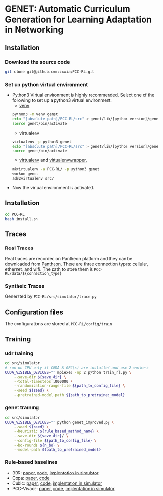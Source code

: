 # GENET: Automatic Curriculum Generation for Learning Adaptation in Networking

## Installation

### Download the source code

```bash
git clone git@github.com:zxxia/PCC-RL.git
```

### Set up python virtual environment
- Python3 Virtual environment is highly recommended. Select one of the
  following to set up a python3 virtual environment. 
  - [venv](https://docs.python.org/3.7/library/venv.html)
  ```bash
  python3 -m venv genet
  echo "[absolute path]/PCC-RL/src" > genet/lib/[python version]/genet.pth
  source genet/bin/activate
  ```
  - [virtualenv](https://virtualenv.pypa.io/en/latest/)
  ```bash
  virtualenv -p python3 genet
  echo "[absolute path]/PCC-RL/src" > genet/lib/[python version]/genet.pth
  source genet/bin/activate
  ```
  - [virtualenv](https://virtualenv.pypa.io/en/latest/) and [virtualenvwrapper](https://virtualenvwrapper.readthedocs.io/en/latest/),
  ```bash
  mkvirtualenv -a PCC-RL/ -p python3 genet
  workon genet
  add2virtualenv src/
  ```
- Now the virtual environment is activated.

## Installation

```bash
cd PCC-RL
bash install.sh
```

<!-- - Add `src` to `$PYTHONPATH` by running -->
<!--  -->
<!--     ```bash -->
<!--     cd PCC-RL -->
<!--     export PYTHONPATH="${PYTHONPATH}:$(pwd)/src" -->
<!--     ``` -->

## Traces

### Real Traces

Real traces are recorded on Pantheon platform and they can be downloaded from
[Pantheon](https://pantheon.stanford.edu/measurements/node/). There are three
connection types: cellular, ethernet, and wifi. The path to store them is
`PCC-RL/data/${connection_type}`

### Syntheic Traces

Generated by `PCC-RL/src/simulator/trace.py`

## Configuration files

The configurations are stored at `PCC-RL/config/train`

## Training

### udr training

```bash
cd src/simulator
# run on CPU only if CUDA & GPU(s) are installed and use 2 workers
CUDA_VISIBLE_DEVICES="" mpiexec -np 2 python train_rl.py \
    --save-dir ${save_dir} \
    --total-timesteps 1000000 \
    --randomization-range-file ${path_to_config_file} \
    --seed ${seed} \
    --pretrained-model-path ${path_to_pretrained_model}
```

### genet training

```bash
cd src/simulator
CUDA_VISIBLE_DEVICES="" python genet_improved.py \
    --seed ${seed} \
    --heuristic ${rule_based_method_name} \
    --save-dir ${save_dir}/ \
    --config-file ${path_to_config_file} \
    --bo-rounds ${n_bo} \
    --model-path ${path_to_pretrained_model}
```

### Rule-based baselines

- BBR: [paper](https://www.cis.upenn.edu/~cis553/files/BBR.pdf),
  [code](https://github.com/google/bbr),
  [implentation in simulator](src/simulator/network_simulator/bbr.py)
- Copa:
  [paper](https://www.usenix.org/system/files/conference/nsdi18/nsdi18-arun.pdf),
  [code](https://github.com/venkatarun95/genericCC)
- Cubic:
  [paper](https://www.cs.princeton.edu/courses/archive/fall16/cos561/papers/Cubic08.pdf),
  [code](https://git.kernel.org/pub/scm/linux/kernel/git/netdev/net-next.git/tree/net/ipv4/tcp_cubic.c),
  [implentation in simulator](src/simulator/network_simulator/cubic.py)
- PCC-Vivace:
  [paper](https://www.usenix.org/system/files/conference/nsdi18/nsdi18-dong.pdf),
  [code](https://github.com/PCCproject/PCC-Uspace),
  [implentation in simulator](src/simulator/network_simulator/pcc/vivace/vivace_latency.py)

<!-- ## Overview -->
<!--  -->
<!-- This repo contains the gym environment required for training reinforcement -->
<!-- learning models used in the PCC project along with the Python module required to -->
<!-- run RL models in the PCC UDT codebase found at github.com/PCCProject/PCC-Uspace. -->
<!--  -->
<!--  -->
<!-- ## Training -->
<!-- To run training only, go to ./src/gym/, install any missing requirements for -->
<!-- stable\_solve.py and run that script. By default, this should replicate the -->
<!-- model presented in A Reinforcement Learning Perspective on Internet Congestion -->
<!-- Control, ICML 2019. -->
<!--  -->
<!-- ## Testing Models -->
<!--  -->
<!-- To test models in the real world (i.e., sending real packets into the Linux -->
<!-- kernel and out onto a real or emulated network), download and install the PCC -->
<!-- UDT code from github.com/PCCProject/PCC-Uspace. Follow the instructions in that -->
<!-- repo for using congestion control algorithms with Python modules, and see -->
<!-- ./src/gym/online/README.md for additional instructions regarding testing or training models in the real world. -->
